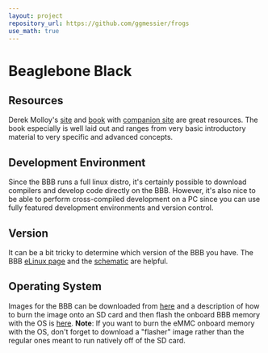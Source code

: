 ```yaml
---
layout: project
repository_url: https://github.com/ggmessier/frogs
use_math: true
---
```

# Beaglebone Black

## Resources

Derek Molloy's [site](http://derekmolloy.ie) and [book](https://read.amazon.ca/kp/embed?asin=B07MMVV65W&preview=newtab&linkCode=kpe&ref_=cm_sw_r_kb_dp_YNn8Eb45V762V) with [companion site](http://exploringbeaglebone.com) are great resources.  The book especially is well laid out and ranges from very basic introductory material to very specific and advanced concepts.

## Development Environment

Since the BBB runs a full linux distro, it's certainly possible to download compilers and develop code directly on the BBB.  However, it's also nice to be able to perform cross-compiled development on a PC since you can use fully featured development environments and version control.




## Version

It can be a bit tricky to determine which version of the BBB you have.  The BBB [eLinux page](https://elinux.org/Beagleboard:BeagleBoneBlack) and the [schematic](https://cdn.sparkfun.com/datasheets/Dev/Beagle/BBB_SCH_C.pdf) are helpful.



## Operating System

Images for the BBB can be downloaded from [here](https://beagleboard.org/latest-images) and a description of how to burn the image onto an SD card and then flash the onboard BBB memory with the OS is [here](http://derekmolloy.ie/write-a-new-image-to-the-beaglebone-black/).  **Note**: If you want to burn the eMMC onboard memory with the OS, don't forget to download a "flasher" image rather than the regular ones meant to run natively off of the SD card.


